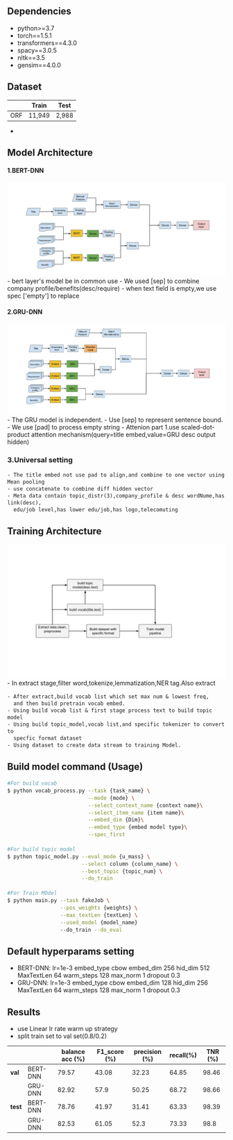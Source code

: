 
## Dependencies  
- python>=3.7
- torch==1.5.1
- transformers==4.3.0
- spacy==3.0.5
- nltk==3.5
- gensim==4.0.0 

## Dataset
|       | Train  | Test| 
| ----- | ------ | --- |  
|ORF    | 11,949 |2,988| 
- 

## Model Architecture  
  
#### 1.BERT-DNN
![bert-dnn](https://github.com/yinghao1019/image/blob/master/BERT-DNN.png)   
    - bert layer's model be in common use 
    - We used [sep] to combine company profile/benefits(desc/require)
    - when text field is empty,we use spec ['empty'] to replace
#### 2.GRU-DNN
![GRU-DNN](https://github.com/yinghao1019/image/blob/master/GRU-DNN%20.png)
    - The GRU model is independent.
    - Use [sep] to represent sentence bound.
    - We use [pad] to process empty string
    - Attenion part
     1.use scaled-dot-product attention mechanism(query=title embed,value=GRU desc output hidden)

### 3.Universal setting
    - The title embed not use pad to align,and combine to one vector using Mean pooling
    - use concatenate to combine diff hidden vector
    - Meta data contain topic_distr(3),company_profile & desc wordNume,has link(desc),
      edu/job level,has lower edu/job,has logo,telecomuting

## Training Architecture
![](https://github.com/yinghao1019/image/blob/master/training%20architecture.png)  
    - In extract stage,filter word,tokenize,lemmatization,NER tag.Also extract
      
    - After extract,build vocab list which set max num & lowest freq,
      and then build pretrain vocab embed.
    - Using build vocab list & first stage process text to build topic model
    - Using build topic_model,vocab list,and specific tokenizer to convert to
      specfic format dataset
    - Using dataset to create data stream to training Model.

## Build model command (Usage)
  
```bash
#For build vocab
$ python vocab_process.py --task {task_name} \
                          --mode {mode} \
                          --select_context_name {context name}\
                          --select_item_name {item name}\
                          --embed_dim {Dim}\
                          --embed_type {embed model type}\
                          --spec_first

#For build topic model
$ python topic_model.py --eval_mode {u_mass} \
                        --select column {column_name} \
                        --best_topic {topic_num} \
                        --do_train

#For Train MOdel
$ python main.py --task fakeJob \
                 --pos_weights {weights} \
                 --max_textLen {textLen} \
                 --used_model {model_name}
                 --do_train --do_eval 
```  
  
## Default hyperparams setting  
- BERT-DNN: lr=1e-3 embed_type cbow embed_dim 256 hid_dim 512 MaxTextLen 64 warm_steps 128 max_norm 1 dropout 0.3
- GRU-DNN: lr=1e-3 embed_type cbow embed_dim 128 hid_dim 256 MaxTextLen 64 warm_steps 128 max_norm 1 dropout 0.3
## Results  
- use Linear lr rate warm up strategy
- split train set to val set(0.8/0.2)

|           |                  | balance acc (%)| F1_score (%)| precision (%) | recall(%) | TNR (%) |
| --------- | ---------------- | -------------- | ----------- | ------------- | --------- | ------- |
| **val**   | BERT-DNN         | 79.57          | 43.08       | 32.23         |   64.85   |  98.46  |
|           | GRU-DNN          | 82.92          | 57.9        | 50.25         |   68.72   |  98.66  |
| **test**  | BERT- DNN        | 78.76          | 41.97       | 31.41         |   63.33   |  98.39  |
|           | GRU-DNN          | 82.53          | 61.05       | 52.3          |   73.33   |  98.8   |

